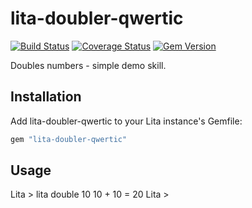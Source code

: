 # lita-doubler-qwertic

[![Build Status](https://travis-ci.org/Qwertic/lita-doubler-qwertic.svg?branch=master)](https://travis-ci.org/Qwertic/lita-doubler-qwertic)
[![Coverage Status](https://coveralls.io/repos/Qwertic/lita-doubler-qwertic/badge.svg)](https://coveralls.io/r/Qwertic/lita-doubler-qwertic)
[![Gem Version](https://badge.fury.io/rb/lita-doubler-qwertic.svg)](https://badge.fury.io/rb/lita-doubler-qwertic)

Doubles numbers - simple demo skill.

## Installation

Add lita-doubler-qwertic to your Lita instance's Gemfile:

``` ruby
gem "lita-doubler-qwertic"
```


## Usage

Lita > lita double 10
10 + 10 = 20
Lita >
